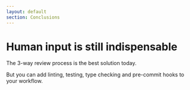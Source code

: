 ```yaml
---
layout: default
section: Conclusions
---
```


# Human input is still indispensable

The 3-way review process is the best solution today.

But you can add linting, testing, type checking and pre-commit hooks to your workflow.
